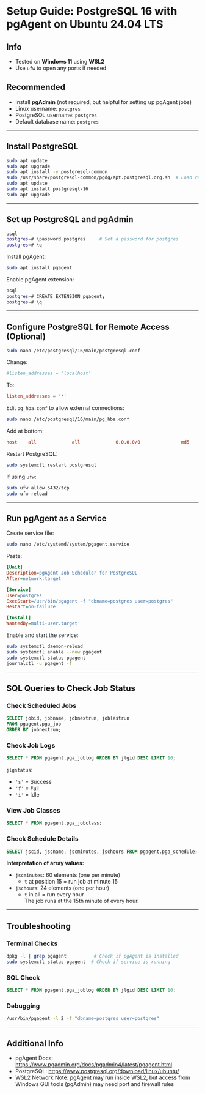 
# Setup Guide: PostgreSQL 16 with pgAgent on Ubuntu 24.04 LTS

## Info
- Tested on **Windows 11** using **WSL2**
- Use `ufw` to open any ports if needed

## Recommended
- Install **pgAdmin** (not required, but helpful for setting up pgAgent jobs)
- Linux username: `postgres`
- PostgreSQL username: `postgres`
- Default database name: `postgres`

---

## Install PostgreSQL

```bash
sudo apt update
sudo apt upgrade
sudo apt install -y postgresql-common
sudo /usr/share/postgresql-common/pgdg/apt.postgresql.org.sh  # Load repository from PostgreSQL.org
sudo apt update
sudo apt install postgresql-16
sudo apt upgrade
```

---

## Set up PostgreSQL and pgAdmin

```bash
psql
postgres=# \password postgres     # Set a password for postgres
postgres=# \q
```

Install pgAgent:

```bash
sudo apt install pgagent
```

Enable pgAgent extension:

```bash
psql
postgres=# CREATE EXTENSION pgagent;
postgres=# \q
```

---

## Configure PostgreSQL for Remote Access (Optional)

```bash
sudo nano /etc/postgresql/16/main/postgresql.conf
```

Change:
```conf
#listen_addresses = 'localhost'
```
To:
```conf
listen_addresses = '*'
```

Edit `pg_hba.conf` to allow external connections:

```bash
sudo nano /etc/postgresql/16/main/pg_hba.conf
```

Add at bottom:
```conf
host    all             all             0.0.0.0/0               md5
```

Restart PostgreSQL:
```bash
sudo systemctl restart postgresql
```

If using `ufw`:
```bash
sudo ufw allow 5432/tcp
sudo ufw reload
```

---

## Run pgAgent as a Service

Create service file:
```bash
sudo nano /etc/systemd/system/pgagent.service
```

Paste:
```ini
[Unit]
Description=pgAgent Job Scheduler for PostgreSQL
After=network.target

[Service]
User=postgres
ExecStart=/usr/bin/pgagent -f "dbname=postgres user=postgres"
Restart=on-failure

[Install]
WantedBy=multi-user.target
```

Enable and start the service:

```bash
sudo systemctl daemon-reload
sudo systemctl enable --now pgagent
sudo systemctl status pgagent
journalctl -u pgagent -f
```

---

## SQL Queries to Check Job Status

### Check Scheduled Jobs
```sql
SELECT jobid, jobname, jobnextrun, joblastrun
FROM pgagent.pga_job
ORDER BY jobnextrun;
```

### Check Job Logs
```sql
SELECT * FROM pgagent.pga_joblog ORDER BY jlgid DESC LIMIT 10;
```

`jlgstatus`:  
- `'s'` = Success  
- `'f'` = Fail  
- `'i'` = Idle  

### View Job Classes
```sql
SELECT * FROM pgagent.pga_jobclass;
```

### Check Schedule Details
```sql
SELECT jscid, jscname, jscminutes, jschours FROM pgagent.pga_schedule;
```

**Interpretation of array values:**

- `jscminutes`: 60 elements (one per minute)  
  - `t` at position 15 = run job at minute 15  
- `jschours`: 24 elements (one per hour)  
  - `t` in all = run every hour  
The job runs at the 15th minute of every hour.

---

## Troubleshooting

### Terminal Checks
```bash
dpkg -l | grep pgagent          # Check if pgAgent is installed
sudo systemctl status pgagent  # Check if service is running
```

### SQL Check
```sql
SELECT * FROM pgagent.pga_joblog ORDER BY jlgid DESC LIMIT 10;
```

### Debugging
```bash
/usr/bin/pgagent -l 2 -f "dbname=postgres user=postgres"
```

---

## Additional Info

- pgAgent Docs: https://www.pgadmin.org/docs/pgadmin4/latest/pgagent.html
- PostgreSQL: https://www.postgresql.org/download/linux/ubuntu/
- WSL2 Network Note: pgAgent may run inside WSL2, but access from Windows GUI tools (pgAdmin) may need port and firewall rules